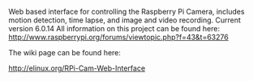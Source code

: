 Web based interface for controlling the Raspberry Pi Camera, includes motion detection, time lapse, and image and video recording.
Current version 6.0.14
All information on this project can be found here: http://www.raspberrypi.org/forums/viewtopic.php?f=43&t=63276

The wiki page can be found here:

http://elinux.org/RPi-Cam-Web-Interface
